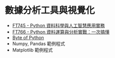 # 數據分析工具與視覺化

- [FT745 - Python 資料科學與人工智慧應用實務](http://www.flag.com.tw/books/product/FT745) 
- [FT766 - Python 資料運算與分析實戰：一次搞懂](http://www.flag.com.tw/books/product/FT766)
- [Byte of Python](https://python.swaroopch.com/)
- Numpy, Pandas 範例程式 
- Matplotlib 範例程式
